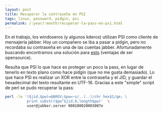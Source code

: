 ```yaml
---
layout: post
title: Recuperar la contraseña en PSI
tags: linux, password, pidgin, psi
permalink: /:year/:month/recuperar-la-pass-en-psi.html
---
```


En el trabajo, los windoseros (y algunos kderos) utilizan PSI como cliente de mensajería jabber. Hoy un compañero se iba a pasar a pidgin, pero no recordaba su contraseña en una de las cuentas jabber. Afortunadamente buscando encontramos una solución para [esto](http://blogmal.42.org/rev-eng/psi-password.story) (ventajas de ser opensource).  

Resulta que PSI lo que hace es proteger un poco la pass, en lugar de tenerlo en texto plano como hace pidgin (que no me gusta demasiado). Lo que hace PSI es realizar un XOR entre la contraseña y el JID, y guardar el hexadecimal del texto resultante en UTF-16. Gracias a este "simple" script de perl se pudo recuperar la pass:  

~~~bash
perl -le '($jid,$pw)=@ARGV;$pw=~s/..(..)/chr hex$1/ge; \  
          print substr($pw^$jid,0,length$pw)'  \  
          user@jabber.server 000100020003007e  
~~~
